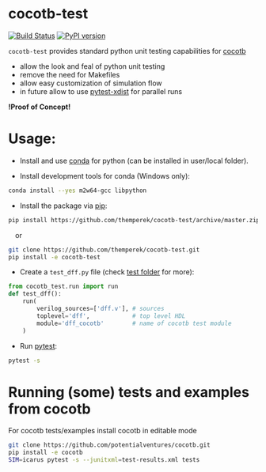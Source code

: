 # cocotb-test
[![Build Status](https://dev.azure.com/themperek/themperek/_apis/build/status/themperek.cocotb-test?branchName=master)](https://dev.azure.com/themperek/themperek/_build/latest?definitionId=2&branchName=master)
[![PyPI version](https://badge.fury.io/py/cocotb-test.svg)](https://badge.fury.io/py/cocotb-test)

``cocotb-test`` provides standard python unit testing capabilities for [cocotb](https://github.com/potentialventures/cocotb)
- allow the look and feal of python unit testing
- remove the need for Makefiles
- allow easy customization of simulation flow
- in future allow to use [pytest-xdist](https://pypi.org/project/pytest-xdist/) for parallel runs

**!Proof of Concept!**

# Usage:

- Install and use [conda](https://conda.io/miniconda.html) for python (can be installed in user/local folder).

- Install development tools for conda (Windows only):
```bash
conda install --yes m2w64-gcc libpython
```

- Install the package via [pip](https://pip.pypa.io/en/stable/user_guide/):
```bash
pip install https://github.com/themperek/cocotb-test/archive/master.zip
```
&emsp;or
```bash
git clone https://github.com/themperek/cocotb-test.git
pip install -e cocotb-test
```

- Create a `test_dff.py` file (check [test folder](https://github.com/themperek/cocotb-test/tree/master/tests) for more):
```python
from cocotb_test.run import run
def test_dff():
    run(
        verilog_sources=['dff.v'], # sources
        toplevel='dff',            # top level HDL
        module='dff_cocotb'        # name of cocotb test module
    )
```

- Run [pytest](https://docs.pytest.org/en/latest/contents.html): 
```bash
pytest -s
```

# Running (some) tests and examples from cocotb
For cocotb tests/examples install cocotb in editable mode  
```bash
git clone https://github.com/potentialventures/cocotb.git
pip install -e cocotb
SIM=icarus pytest -s --junitxml=test-results.xml tests
```

